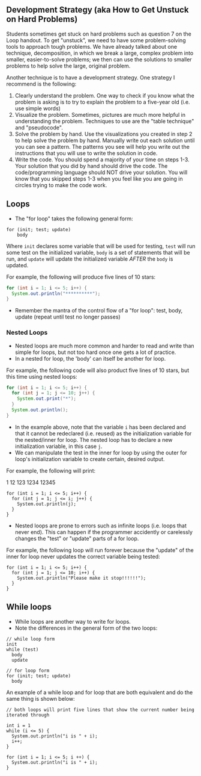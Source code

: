 ## Development Strategy (aka How to Get Unstuck on Hard Problems)

Students sometimes get stuck on hard problems such as question 7 on the Loop handout. To get "unstuck", we need to have some problem-solving tools to approach tough problems. We have already talked about one technique, decomposition, in which we break a large, complex problem into smaller, easier-to-solve problems; we then can use the solutions to smaller problems to help solve the large, original problem. 

Another technique is to have a development strategy. One strategy I recommend is the following:

1. Clearly understand the problem. One way to check if you know what the problem is asking is to try to explain the problem to a five-year old (i.e. use simple words)
2. Visualize the problem. Sometimes, pictures are much more helpful in understanding the problem.  Techniques to use are the "table technique" and "pseudocode".
3. Solve the problem by hand. Use the visualizations you created in step 2 to help solve the problem by hand. Manually write out each solution until you can see a pattern. The patterns you see will help you write out the instructions that you will use to write the solution in code. 
4. Write the code. You should spend a majority of your time on steps 1-3. Your solution that you did by hand should drive the code. The code/programming language should NOT drive your solution. You will know that you skipped steps 1-3 when you feel like you are going in circles trying to make the code work. 


## Loops

* The "for loop" takes the following general form:

``` 
for (init; test; update)
    body
```

Where `init` declares some variable that will be used for testing, `test` will run some test on the initialized variable, `body` is a set of statements
that will be run, and `update` will update the initialized variable *AFTER* the `body` is updated. 

For example, the following will produce five lines of 10 stars:

```java
for (int i = 1; i <= 5; i++) {
  System.out.println("**********");
}
```

* Remember the mantra of the control flow of a "for loop": test, body, update (repeat until test no longer passes)

### Nested Loops

* Nested loops are much more common and harder to read and write than simple for loops, but not too hard once one gets a lot of practice. 
* In a nested for loop, the 'body' can itself be another for loop. 

For example, the following code will also product five lines of 10 stars, but this time using nested loops:

```java
for (int i = 1; i <= 5; i++) {
  for (int j = 1; j <= 10; j++) {
    System.out.print("*");
  }
  System.out.println();
}
```

* In the example above, note that the variable `i` has been declared and that it cannot be redeclared (i.e. reused) as the initialization variable
for the nested/inner for loop. The nested loop has to declare a new initialization variable, in this case `j`. 
* We can manipulate the test in the inner for loop by using the outer for loop's initialization variable to create certain, desired output. 

For example, the following will print:

1
12
123
1234
12345

```
for (int i = 1; i <= 5; i++) {
  for (int j = 1; j <= i; j++) {
    System.out.println(j);
  }
}
```

* Nested loops are prone to errors such as infinite loops (i.e. loops that never end). This can happen if the programmer accidently or carelessly 
changes the "test" or "update" parts of a for loop.

For example, the following loop will run forever because the "update" of the inner for loop never updates the correct variable being tested:

```
for (int i = 1; i <= 5; i++) {
  for (int j = 1; j <= 10; i++) {
    System.out.println("Please make it stop!!!!!!");
  }
}
```

## While loops

* While loops are another way to write for loops.
* Note the differences in the general form of the two loops:

```
// while loop form
init
while (test) 
  body
  update

// for loop form
for (init; test; update)
  body
```

An example of a while loop and for loop that are both equivalent and do the same thing is shown below:

```
// both loops will print five lines that show the current number being iterated through

int i = 1
while (i <= 5) {
  System.out.println("i is " + i);
  i++;
}

for (int i = 1; i <= 5; i ++) {
  System.out.println("i is " + i);
}

```
